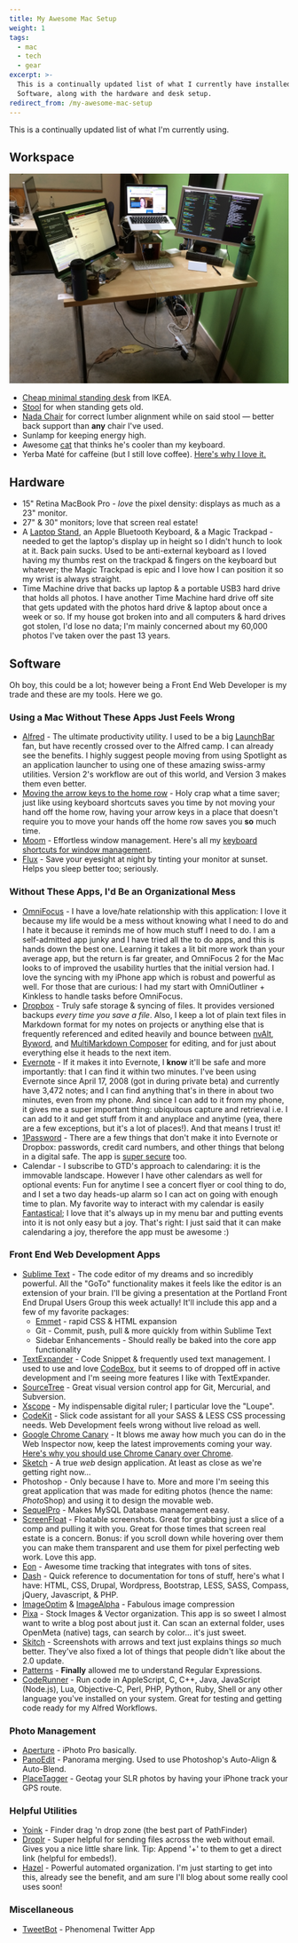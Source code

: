 ```yaml
---
title: My Awesome Mac Setup
weight: 1
tags:
  - mac
  - tech
  - gear
excerpt: >-
  This is a continually updated list of what I currently have installed for Mac
  Software, along with the hardware and desk setup.
redirect_from: /my-awesome-mac-setup
---
```


This is a continually updated list of what I'm currently using.

## Workspace

![](my-workspace.jpg)

* [Cheap minimal standing desk](http://www.amazon.com/gp/product/B0050S7CK8/ref=as_li_ss_tl?ie=UTF8&camp=1789&creative=390957&creativeASIN=B0050S7CK8&linkCode=as2&tag=evalov-20) from IKEA.
* [Stool](http://www.amazon.com/gp/product/B001FB5KA8/ref=as_li_ss_tl?ie=UTF8&camp=1789&creative=390957&creativeASIN=B001FB5KA8&linkCode=as2&tag=evalov-20) for when standing gets old.
* [Nada Chair](http://loveatfirstsit.com/) for correct lumber alignment while on said stool — better back support than **any** chair I've used.
* Sunlamp for keeping energy high.
* Awesome [cat](http://www.flickr.com/photos/footfun/3838719190/) that thinks he's cooler than my keyboard.
* Yerba Maté for caffeine (but I still love coffee). [Here's why I love it.](http://www.evanlovely.com/personal/why-i-love-yerba-mate-and-its-benefits/)

## Hardware

* 15" Retina MacBook Pro - *love* the pixel density: displays as much as a 23" monitor.
* 27" & 30" monitors; love that screen real estate!
* A [Laptop Stand](http://amzn.to/ZBE3pA), an Apple Bluetooth Keyboard, & a Magic Trackpad - needed to get the laptop's display up in height so I didn't hunch to look at it. Back pain sucks. Used to be anti-external keyboard as I loved having my thumbs rest on the trackpad & fingers on the keyboard but whatever; the Magic Trackpad is epic and I love how I can position it so my wrist is always straight.
* Time Machine drive that backs up laptop & a portable USB3 hard drive that holds all photos. I have another Time Machine hard drive off site that gets updated with the photos hard drive & laptop about once a week or so. If my house got broken into and all computers & hard drives got stolen, I'd lose no data; I'm mainly concerned about my 60,000 photos I've taken over the past 13 years. 

## Software ##

Oh boy, this could be a lot; however being a Front End Web Developer is my trade and these are my tools. Here we go.

### Using a Mac Without These Apps Just Feels Wrong ###

* [Alfred](http://www.alfredapp.com) - The ultimate productivity utility. I used to be a big [LaunchBar](http://www.obdev.at/products/launchbar/index.html) fan, but have recently crossed over to the Alfred camp. I can already see the benefits. I highly suggest people moving from using Spotlight as an application launcher to using one of these amazing swiss-army utilities. Version 2's workflow are out of this world, and Version 3 makes them even better.
* [Moving the arrow keys to the home row](http://www.evanlovely.com/technology/improving-custom-home-row-arrow-keys-mac-hyper/) - Holy crap what a time saver; just like using keyboard shortcuts saves you time by not moving your hand off the home row, having your arrow keys in a place that doesn't require you to move your hands off the home row saves you **so** much time.
* [Moom](http://manytricks.com/moom/) - Effortless window management. Here's all my [keyboard shortcuts for window management](moom-window-management-shortcuts.png).
* [Flux](http://stereopsis.com/flux/) - Save your eyesight at night by tinting your monitor at sunset. Helps you sleep better too; seriously.

### Without These Apps, I'd Be an Organizational Mess ###

* [OmniFocus](http://www.omnigroup.com/products/omnifocus/) - I have a love/hate relationship with this application: I love it because my life would be a mess without knowing what I need to do and I hate it because it reminds me of how much stuff I need to do. I am a self-admitted app junky and I have tried all the to do apps, and this is hands down the best one. Learning it takes a lit bit more work than your average app, but the return is far greater, and OmniFocus 2 for the Mac looks to of improved the usability hurtles that the initial version had. I love the syncing with my iPhone app which is robust and powerful as well. For those that are curious: I had my start with OmniOutliner + Kinkless to handle tasks before OmniFocus.
* [Dropbox](http://db.tt/50dRrVC) - Truly safe storage & syncing of files. It provides versioned backups *every time you save a file*. Also, I keep a lot of plain text files in Markdown format for my notes on projects or anything else that is frequently referenced and edited heavily and bounce between [nvAlt](http://brettterpstra.com/projects/nvalt/), [Byword](http://bywordapp.com/), and [MultiMarkdown Composer](http://multimarkdown.com/) for editing, and  for just about everything else it heads to the next item.
* [Evernote](http://evernote.com) - If it makes it into Evernote, I **know** it'll be safe and more importantly: that I can find it within two minutes. I've been using Evernote since April 17, 2008 (got in during private beta) and currently have 3,472 notes; and I can find anything that's in there in about two minutes, even from my phone. And since I can add to it from my phone, it gives me a super important thing: ubiquitous capture and retrieval i.e. I can add to it and get stuff from it and anyplace and anytime (yea, there are a few exceptions, but it's a lot of places!). And that means I trust it! 
* [1Password](https://agilebits.com/onepassword) - There are a few things that don't make it into Evernote or Dropbox: passwords, credit card numbers, and other things that belong in a digital safe. The app is [super secure](http://help.agilebits.com/1Password3/security.html) too. 
* Calendar - I subscribe to GTD's approach to calendaring: it is the immovable landscape. However I have other calendars as well for optional events: Fun for anytime I see a concert flyer or cool thing to do, and I set a two day heads-up alarm so I can act on going with enough time to plan. My favorite way to interact with my calendar is easily [Fantastical](http://flexibits.com/fantastical); I love that it's  always up in my menu bar and putting events into it is not only easy but a joy. That's right: I just said that it can make calendaring a joy, therefore the app must be awesome :)

### Front End Web Development Apps ###

* [Sublime Text](http://www.sublimetext.com/) - The code editor of my dreams and so incredibly powerful. All the "GoTo" functionality makes it feels like the editor is an extension of your brain. I'll be giving a presentation at the Portland Front End Drupal Users Group this week actually! It'll include this app and a few of my favorite packages:
  * [Emmet](http://docs.emmet.io/) - rapid CSS & HTML expansion
  * Git - Commit, push, pull & more quickly from within Sublime Text
  * Sidebar Enhancements - Should really be baked into the core app functionality
* [TextExpander](http://smilesoftware.com/TextExpander/index.html) - Code Snippet & frequently used text management. I used to use and love [CodeBox](http://www.shpakovski.com/codebox/), but it seems to of dropped off in active development and I'm seeing more features I like with TextExpander.
* [SourceTree](http://www.sourcetreeapp.com/) - Great visual version control app for Git, Mercurial, and Subversion.
* [Xscope](http://iconfactory.com/software/xscope) - My indispensable digital ruler; I particular love the "Loupe".
* [CodeKit](http://incident57.com/codekit/) - Slick code assistant for all your SASS & LESS CSS processing needs. Web Development feels wrong without live reload as well.
* [Google Chrome Canary](https://www.google.com/intl/en/chrome/browser/canary.html) - It blows me away how much you can do in the Web Inspector now, keep the latest improvements coming your way. [Here's why you should use Chrome Canary over Chrome](http://paulirish.com/2012/chrome-canary-for-developers/).
* [Sketch](http://www.bohemiancoding.com/sketch/) - A true *web* design application. At least as close as we're getting right now...
* Photoshop - Only because I have to. More and more I'm seeing this great application that was made for editing photos (hence the name: *Photo*Shop) and using it to design the movable web. 
* [SequelPro](http://www.sequelpro.com/) - Makes MySQL Database management easy.
* [ScreenFloat](http://www.screenfloatapp.com/) - Floatable screenshots. Great for grabbing just a slice of a comp and pulling it with you. Great for those times that screen real estate is a concern. Bonus: if you scroll down while hovering over them you can make them transparent and use them for pixel perfecting web work. Love this app.
* [Eon](http://www.fuelcollective.com/eon) - Awesome time tracking that integrates with tons of sites. 
* [Dash](http://kapeli.com/) - Quick reference to documentation for tons of stuff, here's what I have: HTML, CSS, Drupal, Wordpress, Bootstrap, LESS, SASS, Compass, jQuery, Javascript, & PHP.
* [ImageOptim](http://imageoptim.com/) & [ImageAlpha](http://pngmini.com/) - Fabulous image compression
* [Pixa](http://www.pixa-app.com/) - Stock Images & Vector organization. This app is so sweet I almost want to write a blog post about just it. Can scan an external folder, uses OpenMeta (native) tags, can search by color… it's just sweet.
* [Skitch](http://evernote.com/skitch/) - Screenshots with arrows and text just explains things *so* much better. They've also fixed a lot of things that people didn't like about the 2.0 update.
* [Patterns](http://krillapps.com/patterns/) - **Finally** allowed me to understand Regular Expressions.
* [CodeRunner](http://krillapps.com/coderunner/) - Run code in AppleScript, C, C++, Java, JavaScript (Node.js), Lua, Objective-C, Perl, PHP, Python, Ruby, Shell or any other language you've installed on your system. Great for testing and getting code ready for my Alfred Workflows.

### Photo Management ###

* [Aperture](http://www.apple.com/aperture/) - iPhoto Pro basically.
* [PanoEdit](http://www.panoedit.com/) - Panorama merging. Used to use Photoshop's Auto-Align & Auto-Blend.
* [PlaceTagger](http://www.placetaggerapp.com/) - Geotag your SLR photos by having your iPhone track your GPS route.

### Helpful Utilities

* [Yoink](http://www.eternalstorms.at/yoink/Yoink_-_Draggings_a_drag_no_more/Yoink_-_Draggings_a_drag_no_more%21.html) - Finder drag 'n drop zone (the best part of PathFinder)
* [Droplr](https://droplr.com/hello) - Super helpful for sending files across the web without email. Gives you a nice little share link. Tip: Append '+' to them to get a direct link (helpful for embeds!).
* [Hazel](http://www.noodlesoft.com/hazel.php) - Powerful automated organization. I'm just starting to get into this, already see the benefit, and am sure I'll blog about some really cool uses soon!

### Miscellaneous

* [TweetBot](http://tapbots.com/software/tweetbot/mac/) - Phenomenal Twitter App

